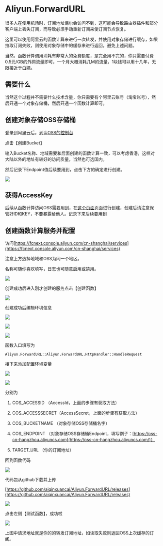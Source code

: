 # Aliyun.ForwardURL

很多人在使用机场时，订阅地址偶尔会访问不到，这可能会导致路由器插件和部分客户端上丢失订阅，而导致必须手动重新订阅来使订阅节点恢复。

这里可以使用阿里云的函数计算来进行一次转发，并使用对象存储进行缓存，如果拉取订阅失败，则使用对象存储中的缓存来进行返回，避免上述问题。

当然，函数计算调用消耗有非常大的免费额度，是完全用不完的，你只需要付费0.5元/GB的外网流量即可，一个月大概消耗几M的流量，1块钱可以用十几年，无限接近于白嫖。

## 需要什么

当然这个过程并不需要什么技术含量，你只需要有个阿里云账号（淘宝账号），然后开通一个对象存储桶，然后开通一个函数计算即可。

## 创建对象存储OSS存储桶

登录到阿里云后，到达[OSS的控制台](https://oss.console.aliyun.com/bucket)

点击【创建Bucket】

输入Bucket名称、地域需要和后面创建的函数计算一致，可以考虑香港，这样对大陆以外的地址有较好的访问质量，当然也可选国内。

然后记录下Endpoint值后续要用到，点击下方的确定进行创建。

![](https://pic1.zhimg.com/80/v2-6a1ee5e18a1a1d18c5f97a1754491324_720w.png)

## 获得AccessKey

后续从函数计算访问OSS需要用到，在[这个页面](https://ram.console.aliyun.com/manage/ak)页面进行创建，创建后请注意保管好ID和KEY，不要暴露给他人。记录下来后续要用到

## 创建函数计算服务并配置

访问[https://fcnext.console.aliyun.com/cn-shanghai/services](https://fcnext.console.aliyun.com/cn-shanghai/services)

注意上方选择地域和OSS为同一个地区。

名称可随你喜欢填写，日志也可随意启用或禁用。

![](https://pica.zhimg.com/80/v2-305618b73863c82e760f06eacd233a29_720w.png)

创建成功后进入刚才创建的服务点击【创建函数】

![](https://pic2.zhimg.com/80/v2-622ea4ea2d51ab08fde10d64b5623ed2_720w.png)

创建成功后编辑环境信息

![](https://pic2.zhimg.com/80/v2-d938df443b0277729d666340c7a0c1ed_720w.png)

![](https://pica.zhimg.com/80/v2-ece3b70d823aecf526cc7ed2ad9922b9_720w.png)

![](https://pic2.zhimg.com/80/v2-746b6f880826ffddd913ce7fcc3f4d0f_720w.png)

函数入口填写为

```
Aliyun.ForwardURL::Aliyun.ForwardURL.HttpHandler::HandleRequest
```

接下来添加配置环境变量

![](https://pic2.zhimg.com/80/v2-29b032b7d183240e3192feccdffc7756_720w.png)

  

![](https://pic4.zhimg.com/v2-71e18ab1ab28afb27f9e628ae94e3697_b.png)

分别为

1.  COS_ACCESSID （AccessId，上面的步骤有获取方法）
    
2.  COS_ACCESSSECRET（AccessSecret，上面的步骤有获取方法）
    
3.  COS_BUCKETNAME （对象存储OSS存储桶名字）
    
4.  COS_ENDPOINT （对象存储OSS存储桶Endpoint，填写例子：[https://oss-cn-hangzhou.aliyuncs.com](https://oss-cn-hangzhou.aliyuncs.com/)）
    
5.  TARGET_URL （你的订阅地址）
    

回到函数代码

![](https://pic3.zhimg.com/80/v2-75880cbcfe637618a4eab3ceb6e6f9aa_720w.png)

代码包从github下载并上传

[https://github.com/aiqinxuancai/Aliyun.ForwardURL/releases](https://github.com/aiqinxuancai/Aliyun.ForwardURL/releases)

![](https://pic1.zhimg.com/80/v2-bb419f1937cd3f09d58df40b4ea4e438_720w.png)

点击左侧【测试函数】，成功啦

![](https://pic2.zhimg.com/80/v2-a03960f98b3db988ac6cb6d100664bd1_720w.png)

上图中请求地址就是你的的转发订阅地址，如读取失败则返回OSS上次缓存的订阅。
